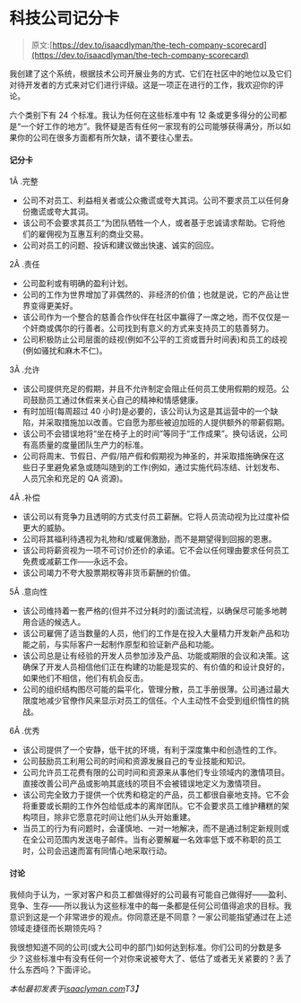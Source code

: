 # 科技公司记分卡

> 原文:[https://dev.to/isaacdlyman/the-tech-company-scorecard](https://dev.to/isaacdlyman/the-tech-company-scorecard)

我创建了这个系统，根据技术公司开展业务的方式、它们在社区中的地位以及它们对待开发者的方式来对它们进行评级。这是一项正在进行的工作，我欢迎你的评论。

六个类别下有 24 个标准。我认为任何在这些标准中有 12 条或更多得分的公司都是“一个好工作的地方”。我怀疑是否有任何一家现有的公司能够获得满分，所以如果你的公司在很多方面都有所欠缺，请不要往心里去。

#### [](#the-scorecard)记分卡

1Â .完整

*   公司不对员工、利益相关者或公众撒谎或夸大其词。公司不要求员工以任何身份撒谎或夸大其词。
*   该公司不会要求其员工“为团队牺牲一个人，或者基于忠诚请求帮助。它将他们的雇佣视为互惠互利的商业交易。
*   公司对员工的问题、投诉和建议做出快速、诚实的回应。

2Â .责任

*   公司盈利或有明确的盈利计划。
*   公司的工作为世界增加了非偶然的、非经济的价值；也就是说，它的产品让世界变得更美好。
*   该公司作为一个整合的慈善合作伙伴在社区中赢得了一席之地，而不仅仅是一个奸商或偶尔的行善者。公司找到有意义的方式来支持员工的慈善努力。
*   公司积极防止公司层面的歧视(例如不公平的工资或晋升时间表)和员工的歧视(例如骚扰和麻木不仁)。

3Â .允许

*   该公司提供充足的假期，并且不允许制定会阻止任何员工使用假期的规范。公司鼓励员工通过休假来关心自己的精神和情感健康。
*   有时加班(每周超过 40 小时)是必要的，该公司认为这是其运营中的一个缺陷，并采取措施加以改善。它自愿为那些被迫加班的人提供额外的带薪假期。
*   该公司不会错误地将“坐在椅子上的时间”等同于“工作成果”。换句话说，公司有高质量的度量团队生产力的标准。
*   公司将周末、节假日、产假/陪产假和假期视为神圣的，并采取措施确保在这些日子里避免紧急或随叫随到的工作(例如，通过实施代码冻结、计划发布、人员冗余和充足的 QA 资源)。

4Â .补偿

*   该公司以有竞争力且透明的方式支付员工薪酬。它将人员流动视为比过度补偿更大的威胁。
*   公司将其福利待遇视为礼物和/或雇佣激励，而不是期望得到回报的恩惠。
*   该公司将薪资视为一项不可讨价还价的承诺。它不会以任何理由要求任何员工免费或减薪工作——永远不会。
*   该公司竭力不夸大股票期权等非货币薪酬的价值。

5Â .意向性

*   该公司维持着一套严格的(但并不过分耗时的)面试流程，以确保尽可能多地聘用合适的候选人。
*   该公司雇佣了适当数量的人员，他们的工作是在投入大量精力开发新产品和功能之前，与实际客户一起制作原型和验证新产品和功能。
*   该公司总是让有经验的开发人员参加涉及产品、功能或期限的会议和决策。这确保了开发人员相信他们正在构建的功能是现实的、有价值的和设计良好的，如果他们不相信，他们有机会反击。
*   公司的组织结构图尽可能的扁平化，管理分散，员工手册很薄。公司通过最大限度地减少官僚作风来显示对员工的信任。个人主动性不会受到组织惰性的挑战。

6Â .优秀

*   该公司提供了一个安静，低干扰的环境，有利于深度集中和创造性的工作。
*   公司鼓励员工利用公司的时间和资源发展自己的专业技能和知识。
*   公司允许员工花费有限的公司时间和资源来从事他们专业领域内的激情项目。直接改善公司产品或影响其底线的项目不会被错误地定义为激情项目。
*   该公司完全致力于提供一个优秀和稳定的产品，员工都很自豪地支持。它不会将重要或长期的工作外包给低成本的离岸团队。它不会要求员工维护糟糕的架构项目，除非它愿意花时间让他们从头开始重建。
*   当员工的行为有问题时，会谨慎地、一对一地解决，而不是通过制定新规则或在全公司范围内发送电子邮件。当有必要解雇一名效率低下或不称职的员工时，公司会迅速而富有同情心地采取行动。

#### [](#discussion)讨论

我倾向于认为，一家对客户和员工都做得好的公司最有可能自己做得好——盈利、竞争、生存——所以我认为这些标准中的每一条都是任何公司值得追求的目标。我意识到这是一个非常进步的观点。你同意还是不同意？一家公司能指望通过在上述领域走捷径而长期领先吗？

我很想知道不同的公司(或大公司中的部门)如何达到标准。你们公司的分数是多少？这些标准中有没有任何一个对你来说被夸大了、低估了或者无关紧要的？丢了什么东西吗？下面评论。

*本帖最初发表于[isaaclyman.com](http://isaaclyman.com/blog/posts/the-tech-company-scorecard/)T3】*